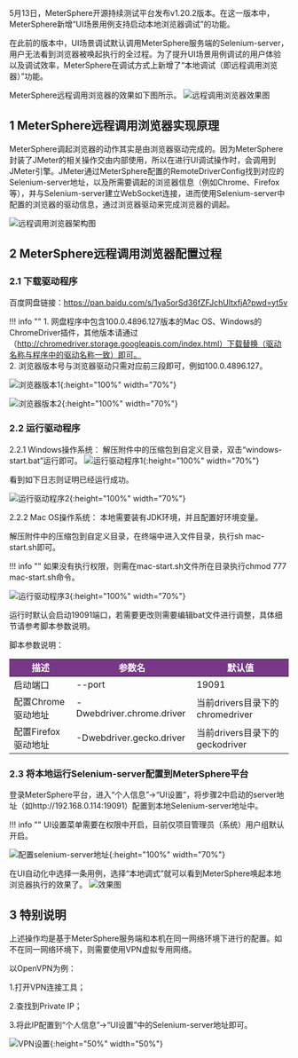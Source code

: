 5月13日，MeterSphere开源持续测试平台发布v1.20.2版本。在这一版本中，MeterSphere新增“UI场景用例支持启动本地浏览器调试”的功能。

在此前的版本中，UI场景调试默认调用MeterSphere服务端的Selenium-server，用户无法看到浏览器被唤起执行的全过程。为了提升UI场景用例调试的用户体验以及调试效率，MeterSphere在调试方式上新增了“本地调试（即远程调用浏览器）”功能。

MeterSphere远程调用浏览器的效果如下图所示。
![远程调用浏览器效果图](../img/tutorial/ui_testing/远程调用浏览器效果图.gif)

## 1 MeterSphere远程调用浏览器实现原理

MeterSphere调起浏览器的动作其实是由浏览器驱动完成的。因为MeterSphere封装了JMeter的相关操作交由内部使用，所以在进行UI调试操作时，会调用到JMeter引擎。JMeter通过MeterSphere配置的RemoteDriverConfig找到对应的Selenium-server地址，以及所需要调起的浏览器信息（例如Chrome、Firefox等），并与Selenium-server建立WebSocket连接，进而使用Selenium-server中配置的浏览器的驱动信息，通过浏览器驱动来完成浏览器的调起。

![远程调用浏览器架构图](../img/tutorial/ui_testing/远程调用浏览器架构图.png)

## 2 MeterSphere远程调用浏览器配置过程
### 2.1 下载驱动程序

百度网盘链接：https://pan.baidu.com/s/1ya5orSd36fZFJchUltxfjA?pwd=yt5v

!!! info ""
    1. 网盘程序中包含100.0.4896.127版本的Mac OS、Windows的ChromeDriver插件，其他版本请通过（http://chromedriver.storage.googleapis.com/index.html）下载替换（驱动名称与程序中的驱动名称一致）即可。<br>
    2. 浏览器版本号与浏览器驱动只需对应前三段即可，例如100.0.4896.127。

![浏览器版本1](../img/tutorial/ui_testing/浏览器版本1.png){:height="100%" width="70%"}

![浏览器版本2](../img/tutorial/ui_testing/浏览器版本2.png){:height="100%" width="70%"}

### 2.2 运行驱动程序

2.2.1 Windows操作系统：
解压附件中的压缩包到自定义目录，双击“windows-start.bat”运行即可。
![运行驱动程序1](../img/tutorial/ui_testing/运行驱动程序1.png){:height="100%" width="70%"}

看到如下日志则证明已经运行成功。

![运行驱动程序2](../img/tutorial/ui_testing/运行驱动程序2.png){:height="100%" width="70%"}

2.2.2 Mac OS操作系统：
本地需要装有JDK环境，并且配置好环境变量。

解压附件中的压缩包到自定义目录，在终端中进入文件目录，执行sh mac-start.sh即可。

!!! info ""
    如果没有执行权限，则需在mac-start.sh文件所在目录执行chmod 777 mac-start.sh命令。

![运行驱动程序3](../img/tutorial/ui_testing/运行驱动程序3.png){:height="100%" width="70%"}

运行时默认会启动19091端口，若需要更改则需要编辑bat文件进行调整，具体细节请参考脚本参数说明。

脚本参数说明：
<table>
  <td bgcolor="#783887" align="middle" style="font-weight:bold;color: white">
   描述
  </td>
  <td bgcolor="#783887" align="middle" style="font-weight:bold;color: white">
   参数名
  </td>
  <td bgcolor="#783887" align="middle" style="font-weight:bold;color: white">
   默认值
  </td>
  <tbody>
    <tr>
        <td >启动端口</td>
        <td >--port</td>
        <td>19091</td>
    </tr>
    <tr>
        <td >配置Chrome驱动地址	</td>
        <td >-Dwebdriver.chrome.driver</td>
        <td>当前drivers目录下的chromedriver
</td>
    </tr>
    <tr>
        <td >配置Firefox驱动地址</td>
        <td >-Dwebdriver.gecko.driver</td>
        <td>当前drivers目录下的geckodriver</td>
    </tr>
  </tbody>
</table>    

### 2.3 将本地运行Selenium-server配置到MeterSphere平台
登录MeterSphere平台，进入“个人信息”→“UI设置”，将步骤2中启动的server地址（如http://192.168.0.114:19091）配置到本地Selenium-server地址中。

!!! info ""
    UI设置菜单需要在权限中开启，目前仅项目管理员（系统）用户组默认开启。

![配置selenium-server地址](../img/tutorial/ui_testing/配置selenium-server地址.png){:height="100%" width="70%"}    

在UI自动化中选择一条用例，选择“本地调式”就可以看到MeterSphere唤起本地浏览器执行的效果了。
![效果图](../img/tutorial/ui_testing/效果图.gif)    

## 3 特别说明
上述操作均是基于MeterSphere服务端和本机在同一网络环境下进行的配置。如不在同一网络环境下，则需要使用VPN虚拟专用网络。

以OpenVPN为例：

1.打开VPN连接工具；

2.查找到Private IP；

3.将此IP配置到“个人信息”→“UI设置”中的Selenium-server地址即可。

![VPN设置](../img/tutorial/ui_testing/VPN设置.png){:height="50%" width="50%"}   